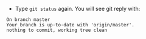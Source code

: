 
* Type `git status` again.  You will see git reply with:

```
On branch master
Your branch is up-to-date with 'origin/master'.
nothing to commit, working tree clean
```


